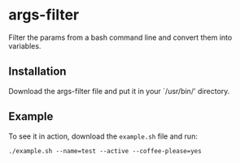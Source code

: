 args-filter
===========

Filter the params from a bash command line and convert them into variables.

Installation
-------

Download the args-filter file and put it in your `/usr/bin/' directory.

Example
-------

To see it in action, download the `example.sh` file and run:

    ./example.sh --name=test --active --coffee-please=yes
